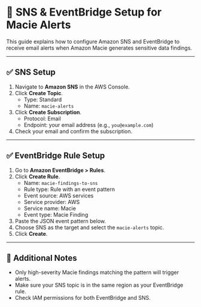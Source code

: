 # 📣 SNS & EventBridge Setup for Macie Alerts

This guide explains how to configure Amazon SNS and EventBridge to receive email alerts when Amazon Macie generates sensitive data findings.

---

## ✅ SNS Setup

1. Navigate to **Amazon SNS** in the AWS Console.
2. Click **Create Topic**.
   - Type: Standard
   - Name: `macie-alerts`
3. Click **Create Subscription**.
   - Protocol: Email
   - Endpoint: your email address (e.g., `you@example.com`)
4. Check your email and confirm the subscription.

---

## ✅ EventBridge Rule Setup

1. Go to **Amazon EventBridge > Rules**.
2. Click **Create Rule**.
   - Name: `macie-findings-to-sns`
   - Rule type: Rule with an event pattern
   - Event source: AWS services
   - Service provider: AWS
   - Service name: Macie
   - Event type: Macie Finding
3. Paste the JSON event pattern below.
4. Choose SNS as the target and select the `macie-alerts` topic.
5. Click **Create**.

---

## 📘 Additional Notes

- Only high-severity Macie findings matching the pattern will trigger alerts.
- Make sure your SNS topic is in the same region as your EventBridge rule.
- Check IAM permissions for both EventBridge and SNS.

